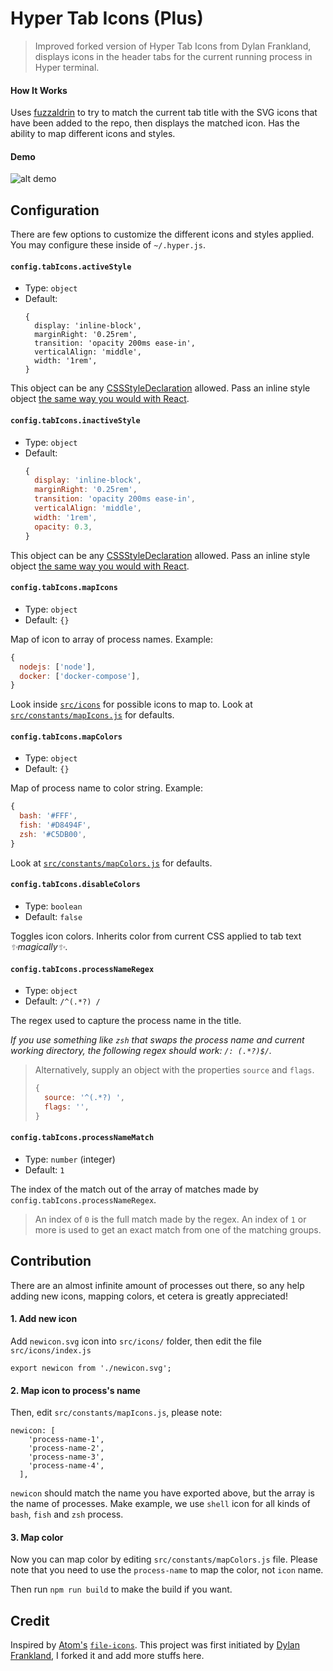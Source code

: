 # Hyper Tab Icons (Plus)

> Improved forked version of Hyper Tab Icons from Dylan Frankland, displays icons in the header tabs for the current running process in Hyper terminal.

#### How It Works

Uses [fuzzaldrin][fuzzaldrin] to try to match the current tab title with the SVG
icons that have been added to the repo, then displays the matched icon. Has the ability to map different icons and styles.

[fuzzaldrin]: https://github.com/atom/fuzzaldrin

#### Demo

![alt demo][demo gif]

[demo gif]: http://i.giphy.com/pb6hCi4j0ErpC.gif


## Configuration

There are few options to customize the different icons and styles applied.
You may configure these inside of `~/.hyper.js`.

#### `config.tabIcons.activeStyle`

*   Type: `object`
*   Default:
    ```
    {
      display: 'inline-block',
      marginRight: '0.25rem',
      transition: 'opacity 200ms ease-in',
      verticalAlign: 'middle',
      width: '1rem',
    }
    ```

This object can be any [CSSStyleDeclaration][mdn css] allowed. Pass an inline
style object [the same way you would with React][react inline-styles].

#### `config.tabIcons.inactiveStyle`

*   Type: `object`
*   Default:
    ```js
    {
      display: 'inline-block',
      marginRight: '0.25rem',
      transition: 'opacity 200ms ease-in',
      verticalAlign: 'middle',
      width: '1rem',
      opacity: 0.3,
    }
    ```

This object can be any [CSSStyleDeclaration][mdn css] allowed. Pass an inline
style object [the same way you would with React][react inline-styles].

[mdn css]: https://developer.mozilla.org/en-US/docs/Web/API/CSSStyleDeclaration/cssText
[react inline-styles]: https://facebook.github.io/react/tips/inline-styles.html

#### `config.tabIcons.mapIcons`

*   Type: `object`
*   Default: `{}`

Map of icon to array of process names. Example:

```javascript
{
  nodejs: ['node'],
  docker: ['docker-compose'],
}
```

Look inside [`src/icons`][icons] for possible icons to map to. Look at
[`src/constants/mapIcons.js`][mapIcons] for defaults.

[icons]: https://github.com/dfrankland/hyper-tab-icons/tree/master/src/icons
[mapIcons]: https://github.com/dfrankland/hyper-tab-icons/tree/master/src/constants/mapIcons.js

#### `config.tabIcons.mapColors`

*   Type: `object`
*   Default: `{}`

Map of process name to color string. Example:

```javascript
{
  bash: '#FFF',
  fish: '#D8494F',
  zsh: '#C5DB00',
}
```

Look at [`src/constants/mapColors.js`][mapColors] for defaults.

[mapColors]: https://github.com/dfrankland/hyper-tab-icons/tree/master/src/constants/mapColors.js

#### `config.tabIcons.disableColors`

* Type: `boolean`
* Default: `false`

Toggles icon colors. Inherits color from current CSS applied to tab text
_✨magically✨_.

#### `config.tabIcons.processNameRegex`

* Type: `object`
* Default: `/^(.*?) /`

The regex used to capture the process name in the title.

_If you use something like `zsh` that swaps the process name and current working
directory, the following regex should work: `/: (.*?)$/`._

> Alternatively, supply an object with the properties `source` and `flags`.
> ```js
> {
>   source: '^(.*?) ',
>   flags: '',
> }
> ```

#### `config.tabIcons.processNameMatch`

* Type: `number` (integer)
* Default: `1`

The index of the match out of the array of matches made by
`config.tabIcons.processNameRegex`.

> An index of `0` is the full match made by the regex. An index of `1` or more
> is used to get an exact match from one of the matching groups.

## Contribution

There are an almost infinite amount of processes out there, so any help adding
new icons, mapping colors, et cetera is greatly appreciated!

#### 1. Add new icon
Add `newicon.svg` icon into `src/icons/` folder, then edit the file `src/icons/index.js`
```
export newicon from './newicon.svg';
```
#### 2. Map icon to process's name
Then, edit `src/constants/mapIcons.js`, please note:
```
newicon: [
    'process-name-1',
    'process-name-2',
    'process-name-3',
    'process-name-4',
  ],
```
`newicon` should match the name you have exported above, but the array is the name of processes. Make example, we use `shell` icon for all kinds of `bash`, `fish` and `zsh` process.
#### 3. Map color
Now you can map color by editing `src/constants/mapColors.js` file. Please note that you need to use the `process-name` to map the color, not `icon` name.

Then run `npm run build` to make the build if you want.

## Credit

Inspired by [Atom's][atom] [`file-icons`][file-icons].
This project was first initiated by [Dylan Frankland][original-project], I forked it and add more stuffs here.

[atom]: http://atom.io/
[file-icons]: https://github.com/DanBrooker/file-icons
[original-project]: https://github.com/dfrankland/hyper-tab-icons
